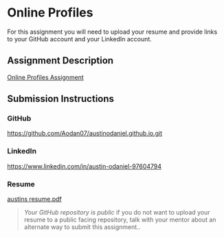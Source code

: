 # Online Profiles
For this assignment you will need to upload your resume and provide links to your GitHub account and your LinkedIn account.

## Assignment Description
[Online Profiles Assignment](https://education.launchcode.org/liftoff/modules/assignments/online-profiles)

## Submission Instructions
 
### GitHub
https://github.com/Aodan07/austinodaniel.github.io.git
 
### LinkedIn
https://www.linkedin.com/in/austin-odaniel-97604794

### Resume
[austins resume.pdf](https://github.com/Aodan07/liftoff-assignments/files/8544827/austins.resume.pdf)

> *Your GitHub repository is public* if you do not want to upload your resume to a public facing repository, talk with your mentor about an alternate way to submit this assignment..

